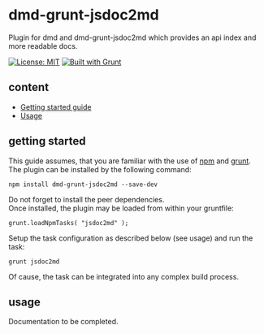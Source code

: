 # dmd-grunt-jsdoc2md
Plugin for dmd and dmd-grunt-jsdoc2md which provides an api index and more readable docs.  

[![License: MIT](https://img.shields.io/badge/License-MIT-yellow.svg)](https://opensource.org/licenses/MIT)
[![Built with Grunt](https://cdn.gruntjs.com/builtwith.svg)](https://gruntjs.com/)

## content ##

* [Getting started guide](#getting-started)
* [Usage](#usage)

## getting started ##

This guide assumes, that you are familiar with the use of [npm](https://npmjs.com "Homepage of npm") and [grunt](https://gruntjs.com "Homepage of grunt").  
The plugin can be installed by the following command:

<code>npm install dmd-grunt-jsdoc2md --save-dev</code>

Do not forget to install the peer dependencies.  
Once installed, the plugin may be loaded from within your gruntfile:

<code>grunt.loadNpmTasks( "jsdoc2md" );</code>

Setup the task configuration as described below (see usage) and run the task:

<code>grunt jsdoc2md</code>

Of cause, the task can be integrated into any complex build process.

## usage ##

Documentation to be completed.

